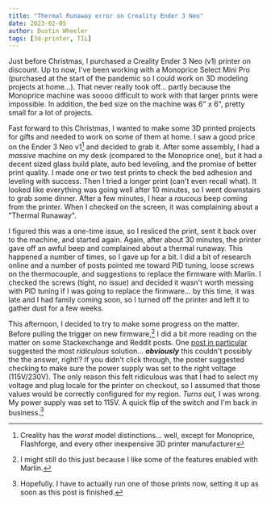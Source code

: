 ```yaml
---
title: "Thermal Runaway error on Creality Ender 3 Neo"
date: 2023-02-05
author: Dustin Wheeler
tags: [3d-printer, TIL]
---
```


Just before Christmas, I purchased a Creality Ender 3 Neo (v1) printer on discount. Up to now, I've been working with a Monoprice Select Mini Pro (purchased at the start of the pandemic so I could work on 3D modeling projects at home…). That never really took off… partly because the Monoprice machine was soooo difficult to work with that larger prints were impossible. In addition, the bed size on the machine was 6" x 6", pretty small for a lot of projects. 

Fast forward to this Christmas, I wanted to make some 3D printed projects for gifts and needed to work on some of them at home. I saw a good price on the Ender 3 Neo v1[^fn1] and decided to grab it. After some assembly, I had a _massive_ machine on my desk (compared to the Monoprice one), but it had a decent sized glass build plate, auto bed leveling, and the promise of better print quality. I made one or two test prints to check the bed adhesion and leveling with success. Then I tried a longer print (can't even recall what). It looked like everything was going well after 10 minutes, so I went downstairs to grab some dinner. After a few minutes, I hear a _raucous_ beep coming from the printer. When I checked on the screen, it was complaining about a "Thermal Runaway". 

I figured this was a one-time issue, so I resliced the print, sent it back over to the machine, and started again. Again, after about 30 minutes, the printer gave off an awful beep and complained about a thermal runaway. This happened a number of times, so I gave up for a bit. I did a bit of research online and a number of posts pointed me toward PID tuning, loose screws on the thermocouple, and suggestions to replace the firmware with Marlin. I checked the screws (tight, no issue) and decided it wasn't worth messing with PID tuning if I was going to replace the firmware… by this time, it was late and I had family coming soon, so I turned off the printer and left it to gather dust for a few weeks. 

This afternoon, I decided to try to make some progress on the matter. Before pulling the trigger on new firmware,[^fn2] I did a bit more reading on the matter on some Stackexchange and Reddit posts. One [post in particular][reddit-soln] suggested the most _ridiculous_ solution… ___obviously___ this couldn't possibly the the answer, right!? If you didn't click through, the poster suggested checking to make sure the power supply was set to the right voltage (115V/230V). The only reason this felt ridiculous was that I had to select my voltage and plug locale for the printer on checkout, so I assumed that those values would be correctly configured for my region. _Turns out,_ I was wrong. My power supply was set to 115V. A quick flip of the switch and I'm back in business.[^fn3]


[^fn1]: Creality has the _worst_ model distinctions… well, except for Monoprice, Flashforge, and every other inexpensive 3D printer manufacturer
[^fn2]: I might still do this just because I like some of the features enabled with Marlin. 
[^fn3]: Hopefully. I have to actually run one of those prints now, setting it up as soon as this post is finished. 

[reddit-soln]: https://www.reddit.com/r/ender3v2/comments/m8k5ig/comment/ilwo4sg/?utm_source=share&utm_medium=web2x&context=3